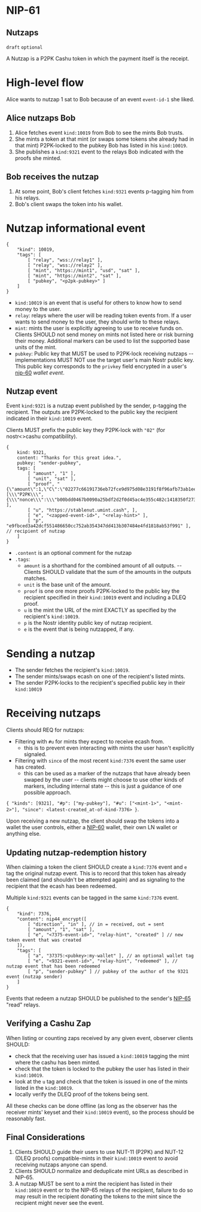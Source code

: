 NIP-61
======

Nutzaps
-------

`draft` `optional`

A Nutzap is a P2PK Cashu token in which the payment itself is the receipt.

# High-level flow
Alice wants to nutzap 1 sat to Bob because of an event `event-id-1` she liked.

## Alice nutzaps Bob
1. Alice fetches event `kind:10019` from Bob to see the mints Bob trusts.
2. She mints a token at that mint (or swaps some tokens she already had in that mint) P2PK-locked to the pubkey Bob has listed in his `kind:10019`.
3. She publishes a `kind:9321` event to the relays Bob indicated with the proofs she minted.

## Bob receives the nutzap
1. At some point, Bob's client fetches `kind:9321` events p-tagging him from his relays.
2. Bob's client swaps the token into his wallet.

# Nutzap informational event
```jsonc
{
    "kind": 10019,
    "tags": [
        [ "relay", "wss://relay1" ],
        [ "relay", "wss://relay2" ],
        [ "mint", "https://mint1", "usd", "sat" ],
        [ "mint", "https://mint2", "sat" ],
        [ "pubkey", "<p2pk-pubkey>" ]
    ]
}
```

* `kind:10019` is an event that is useful for others to know how to send money to the user.
* `relay`: relays where the user will be reading token events from. If a user wants to send money to the user, they should write to these relays.
* `mint`: mints the user is explicitly agreeing to use to receive funds on. Clients SHOULD not send money on mints not listed here or risk burning their money. Additional markers can be used to list the supported base units of the mint.
* `pubkey`: Public key that MUST be used to P2PK-lock receiving nutzaps -- implementations MUST NOT use the target user's main Nostr public key. This public key corresponds to the `privkey` field encrypted in a user's [nip-60](60.md) _wallet event_.

## Nutzap event
Event `kind:9321` is a nutzap event published by the sender, p-tagging the recipient. The outputs are P2PK-locked to the public key the recipient indicated in their `kind:10019` event.

Clients MUST prefix the public key they P2PK-lock with `"02"` (for nostr<>cashu compatibility).

```jsonc
{
    kind: 9321,
    content: "Thanks for this great idea.",
    pubkey: "sender-pubkey",
    tags: [
        [ "amount", "1" ],
        [ "unit", "sat" ],
        [ "proof", "{\"amount\":1,\"C\":\"02277c66191736eb72fce9d975d08e3191f8f96afb73ab1eec37e4465683066d3f\",\"id\":\"000a93d6f8a1d2c4\",\"secret\":\"[\\\"P2PK\\\",{\\\"nonce\\\":\\\"b00bdd0467b0090a25bdf2d2f0d45ac4e355c482c1418350f273a04fedaaee83\\\",\\\"data\\\":\\\"02eaee8939e3565e48cc62967e2fde9d8e2a4b3ec0081f29eceff5c64ef10ac1ed\\\"}]\"}" ],
        [ "u", "https://stablenut.umint.cash", ],
        [ "e", "<zapped-event-id>", "<relay-hint>" ],
        [ "p", "e9fbced3a42dcf551486650cc752ab354347dd413b307484e4fd1818ab53f991" ], // recipient of nutzap
    ]
}
```

* `.content` is an optional comment for the nutzap
* `.tags`:
  * `amount` is a shorthand for the combined amount of all outputs. -- Clients SHOULD validate that the sum of the amounts in the outputs matches.
  * `unit` is the base unit of the amount.
  * `proof` is one ore more proofs P2PK-locked to the public key the recipient specified in their `kind:10019` event and including a DLEQ proof.
  * `u` is the mint the URL of the mint EXACTLY as specified by the recipient's `kind:10019`.
  * `p` is the Nostr identity public key of nutzap recipient.
  * `e` is the event that is being nutzapped, if any.

# Sending a nutzap

* The sender fetches the recipient's `kind:10019`.
* The sender mints/swaps ecash on one of the recipient's listed mints.
* The sender P2PK-locks to the recipient's specified public key in their `kind:10019`

# Receiving nutzaps

Clients should REQ for nutzaps:
* Filtering with `#u` for mints they expect to receive ecash from.
  * this is to prevent even interacting with mints the user hasn't explicitly signaled.
* Filtering with `since` of the most recent `kind:7376` event the same user has created.
  * this can be used as a marker of the nutzaps that have already been swaped by the user -- clients might choose to use other kinds of markers, including internal state -- this is just a guidance of one possible approach.

`{ "kinds": [9321], "#p": ["my-pubkey"], "#u": ["<mint-1>", "<mint-2>"], "since": <latest-created_at-of-kind-7376> }`.

Upon receiving a new nutzap, the client should swap the tokens into a wallet the user controls, either a [NIP-60](60.md) wallet, their own LN wallet or anything else.

## Updating nutzap-redemption history
When claiming a token the client SHOULD create a `kind:7376` event and `e` tag the original nutzap event. This is to record that this token has already been claimed (and shouldn't be attempted again) and as signaling to the recipient that the ecash has been redeemed.

Multiple `kind:9321` events can be tagged in the same `kind:7376` event.

```jsonc
{
    "kind": 7376,
    "content": nip44_encrypt([
        [ "direction", "in" ], // in = received, out = sent
        [ "amount", "1", "sat" ],
        [ "e", "<7375-event-id>", "relay-hint", "created" ] // new token event that was created
    ]),
    "tags": [
        [ "a", "37375:<pubkey>:my-wallet" ], // an optional wallet tag
        [ "e", "<9321-event-id>", "relay-hint", "redeemed" ], // nutzap event that has been redeemed
        [ "p", "sender-pubkey" ] // pubkey of the author of the 9321 event (nutzap sender)
    ]
}
```

Events that redeem a nutzap SHOULD be published to the sender's [NIP-65](65.md) "read" relays.

## Verifying a Cashu Zap
When listing or counting zaps received by any given event, observer clients SHOULD:

* check that the receiving user has issued a `kind:10019` tagging the mint where the cashu has been minted.
* check that the token is locked to the pubkey the user has listed in their `kind:10019`.
* look at the `u` tag and check that the token is issued in one of the mints listed in the `kind:10019`.
* locally verify the DLEQ proof of the tokens being sent.

All these checks can be done offline (as long as the observer has the receiver mints' keyset and their `kind:10019` event), so the process should be reasonably fast.

## Final Considerations
1. Clients SHOULD guide their users to use NUT-11 (P2PK) and NUT-12 (DLEQ proofs) compatible-mints in their `kind:10019` event to avoid receiving nutzaps anyone can spend.
2. Clients SHOULD normalize and deduplicate mint URLs as described in NIP-65.
3. A nutzap MUST be sent to a mint the recipient has listed in their `kind:10019` event or to the NIP-65 relays of the recipient, failure to do so may result in the recipient donating the tokens to the mint since the recipient might never see the event.
